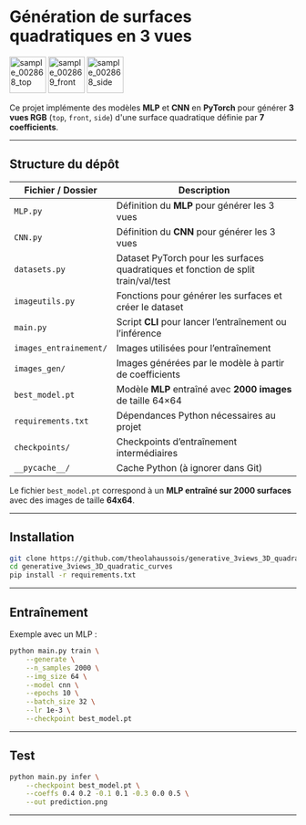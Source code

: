 # Génération de surfaces quadratiques en 3 vues

<img width="64" height="64" alt="sample_002868_top" src="https://github.com/user-attachments/assets/f6106502-14b9-42a4-94d4-aa1707f43508" />

<img width="64" height="64" alt="sample_002869_front" src="https://github.com/user-attachments/assets/3083ee7a-bcb4-46cb-8bce-8cb0b6faafca" />

<img width="64" height="64" alt="sample_002868_side" src="https://github.com/user-attachments/assets/55cfbf40-36c9-4473-aff1-839351b23175" />





Ce projet implémente des modèles **MLP** et **CNN** en **PyTorch** pour générer **3 vues RGB** (`top`, `front`, `side`) d'une surface quadratique définie par **7 coefficients**.

---

## Structure du dépôt

| Fichier / Dossier      | Description                                                                        |
| ---------------------- | ---------------------------------------------------------------------------------- |
| `MLP.py`               | Définition du **MLP** pour générer les 3 vues                                        |
| `CNN.py`               | Définition du **CNN** pour générer les 3 vues                                        |
| `datasets.py`          | Dataset PyTorch pour les surfaces quadratiques et fonction de split train/val/test |
| `imageutils.py`        | Fonctions pour générer les surfaces et créer le dataset                              |
| `main.py`              | Script **CLI** pour lancer l’entraînement ou l’inférence                             |
| `images_entrainement/` | Images utilisées pour l’entraînement                                               |
| `images_gen/`          | Images générées par le modèle à partir de coefficients                             |
| `best_model.pt`        | Modèle **MLP** entraîné avec **2000 images** de taille 64×64                       |
| `requirements.txt`     | Dépendances Python nécessaires au projet                                           |
| `checkpoints/`         | Checkpoints d’entraînement intermédiaires                                          |
| `__pycache__/`         | Cache Python (à ignorer dans Git)                                                  |

Le fichier `best_model.pt` correspond à un **MLP entraîné sur 2000 surfaces** avec des images de taille **64x64**.

---

## Installation

```bash
git clone https://github.com/theolahaussois/generative_3views_3D_quadratic_curves.git
cd generative_3views_3D_quadratic_curves
pip install -r requirements.txt
```

---

## Entraînement

Exemple avec un MLP :

```bash
python main.py train \
    --generate \
    --n_samples 2000 \
    --img_size 64 \
    --model cnn \
    --epochs 10 \
    --batch_size 32 \
    --lr 1e-3 \
    --checkpoint best_model.pt
```

---

## Test 

```bash
python main.py infer \
    --checkpoint best_model.pt \
    --coeffs 0.4 0.2 -0.1 0.1 -0.3 0.0 0.5 \
    --out prediction.png
```

---
